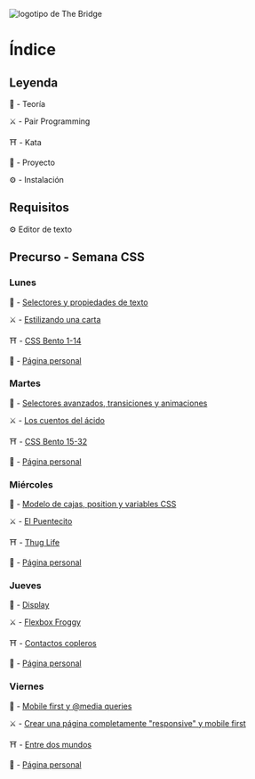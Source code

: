 ![logotipo de The Bridge](https://user-images.githubusercontent.com/27650532/77754601-e8365180-702b-11ea-8bed-5bc14a43f869.png  "logotipo de The Bridge")

# Índice

## Leyenda

:scroll: - Teoría

:crossed_swords: - Pair Programming

:shinto_shrine: - Kata

:european_castle: - Proyecto

:gear: - Instalación

## Requisitos

:gear: Editor de texto

## Precurso - Semana CSS

### Lunes

:scroll: - [Selectores y propiedades de texto](selectores_propiedades_texto.md)

:crossed_swords: - [Estilizando una carta](https://github.com/TheBridge-FullStackDeveloper/css-pp-estilizando-carta)

:shinto_shrine: - [CSS Bento 1-14](https://flukeout.github.io)

:european_castle: - [Página personal](https://github.com/TheBridge-FullStackDeveloper/proyectos-pagina-personal)

###  Martes

:scroll: - [Selectores avanzados, transiciones y animaciones](selectores_avanzados_transiciones_animaciones.md)

:crossed_swords: - [Los cuentos del ácido](https://github.com/TheBridge-FullStackDeveloper/css-pp-los-cuentos-del-acido)

:shinto_shrine: - [CSS Bento 15-32](https://flukeout.github.io)

:european_castle: - [Página personal](https://github.com/TheBridge-FullStackDeveloper/proyectos-pagina-personal)


### Miércoles

:scroll: - [Modelo de cajas, position y variables CSS](box_model_position_var.md)

:crossed_swords: - [El Puentecito](https://github.com/TheBridge-FullStackDeveloper/css-pp-el-puentecito)

:shinto_shrine: - [Thug Life](https://github.com/TheBridge-FullStackDeveloper/css-kata-thug-life)

:european_castle: - [Página personal](https://github.com/TheBridge-FullStackDeveloper/proyectos-pagina-personal)


### Jueves

:scroll: - [Display](display.md)

:crossed_swords: - [Flexbox Froggy](https://flexboxfroggy.com/#es)

:shinto_shrine: - [Contactos copleros](https://github.com/TheBridge-FullStackDeveloper/css-kata-contactos-copleros)

:european_castle: - [Página personal](https://github.com/TheBridge-FullStackDeveloper/proyectos-pagina-personal)


### Viernes

:scroll: - [Mobile first y @media queries](responsive.md)

:crossed_swords: - [Crear una página completamente "responsive" y mobile first](https://github.com/TheBridge-FullStackDeveloper/css-pp-responsive)

:shinto_shrine: - [Entre dos mundos](https://github.com/TheBridge-FullStackDeveloper/css-kata-entre-dos-mundos)

:european_castle: - [Página personal](https://github.com/TheBridge-FullStackDeveloper/proyectos-pagina-personal)
